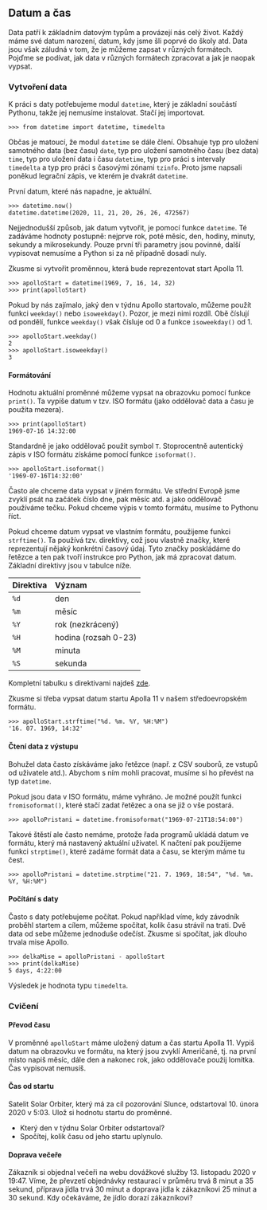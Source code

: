 ## Datum a čas

Data patří k základním datovým typům a provázejí nás celý život. Každý máme své datum narození, datum, kdy jsme šli poprvé do školy atd. Data jsou však záludná v tom, že je můžeme zapsat v různých formátech. Pojďme se podívat, jak data v různých formátech zpracovat a jak je naopak vypsat.

### Vytvoření data

K práci s daty potřebujeme modul `datetime`, který je základní součástí Pythonu, takže jej nemusíme instalovat. Stačí jej importovat.

```pycon
>>> from datetime import datetime, timedelta
```

Občas je matoucí, že modul `datetime` se dále člení. Obsahuje typ pro uložení samotného data (bez času) `date`, typ pro uložení samotného času (bez data) `time`, typ pro uložení data i času `datetime`, typ pro práci s intervaly `timedelta` a typ pro práci s časovými zónami `tzinfo`. Proto jsme napsali poněkud legrační zápis, ve kterém je dvakrát `datetime`.

První datum, které nás napadne, je aktuální.

```pycon
>>> datetime.now()
datetime.datetime(2020, 11, 21, 20, 26, 26, 472567)
```

Nejjednodušší způsob, jak datum vytvořit, je pomocí funkce `datetime`. Té zadáváme hodnoty postupně: nejprve rok, poté měsíc, den, hodiny, minuty, sekundy a mikrosekundy. Pouze první tři parametry jsou povinné, další vypisovat nemusíme a Python si za ně případně dosadí nuly.

Zkusme si vytvořit proměnnou, která bude reprezentovat start Apolla 11.

```pycon
>>> apolloStart = datetime(1969, 7, 16, 14, 32)
>>> print(apolloStart)
```

Pokud by nás zajímalo, jaký den v týdnu Apollo startovalo, můžeme použít funkci `weekday()` nebo `isoweekday()`. Pozor, je mezi nimi rozdíl. Obě číslují od pondělí, funkce `weekday()` však čísluje od 0 a funkce `isoweekday()` od 1.

```pycon
>>> apolloStart.weekday()
2
>>> apolloStart.isoweekday() 
3
```

#### Formátování

Hodnotu aktuální proměnné můžeme vypsat na obrazovku pomocí funkce `print()`. Ta vypíše datum v tzv. ISO formátu (jako oddělovač data a času je použita mezera).

```pycon
>>> print(apolloStart)
1969-07-16 14:32:00
```

Standardně je jako oddělovač použit symbol `T`. Stoprocentně autentický zápis v ISO formátu získáme pomocí funkce `isoformat()`.

```pycon
>>> apolloStart.isoformat()
'1969-07-16T14:32:00'
```

Často ale chceme data vypsat v jiném formátu. Ve střední Evropě jsme zvyklí psát na začátek číslo dne, pak měsíc atd. a jako oddělovač používáme tečku. Pokud chceme výpis v tomto formátu, musíme to Pythonu říct. 

Pokud chceme datum vypsat ve vlastním formátu, použijeme funkci `strftime()`. Ta používá tzv. direktivy, což jsou vlastně značky, které reprezentují nějaký konkrétní časový údaj. Tyto značky poskládáme do řetězce a ten pak tvoří instrukce pro Python, jak má zpracovat datum. Základní direktivy jsou v tabulce níže.

| Direktiva  | Význam |
|:---| :---|
| `%d`  | den  |
| `%m`  | měsíc |
| `%Y`  | rok (nezkrácený) |
| `%H`  | hodina (rozsah 0-23) |
| `%M`  | minuta |
| `%S`  | sekunda |

 Kompletní tabulku s direktivami najdeš [zde](https://docs.python.org/3/library/datetime.html#strftime-and-strptime-format-codes). 

 Zkusme si třeba vypsat datum startu Apolla 11 v našem středoevropském formátu.

```pycon
>>> apolloStart.strftime("%d. %m. %Y, %H:%M")            
'16. 07. 1969, 14:32'
```

#### Čtení data z výstupu

Bohužel data často získáváme jako řetězce (např. z CSV souborů, ze vstupů od uživatele atd.). Abychom s ním mohli pracovat, musíme si ho převést na typ `datetime`. 

Pokud jsou data v ISO formátu, máme vyhráno. Je možné použít funkci `fromisoformat()`, které stačí zadat řetězec a ona se již o vše postará.

```pycon
>>> apolloPristani = datetime.fromisoformat("1969-07-21T18:54:00")
```

Takové štěstí ale často nemáme, protože řada programů ukládá datum ve formátu, který má nastavený aktuální uživatel. K načtení pak použijeme funkci `strptime()`, které zadáme formát data a času, se kterým máme tu čest.

```pycon
>>> apolloPristani = datetime.strptime("21. 7. 1969, 18:54", "%d. %m. %Y, %H:%M")
```

#### Počítání s daty

Často s daty potřebujeme počítat. Pokud například víme, kdy závodník proběhl startem a cílem, můžeme spočítat, kolik času strávil na trati. Dvě data od sebe můžeme jednoduše odečíst. Zkusme si spočítat, jak dlouho trvala mise Apollo.

```pycon
>>> delkaMise = apolloPristani - apolloStart
>>> print(delkaMise)
5 days, 4:22:00
```

Výsledek je hodnota typu `timedelta`.

### Cvičení

#### Převod času

V proměnné `apolloStart` máme uložený datum a čas startu Apolla 11. Vypiš datum na obrazovku ve formátu, na který jsou zvyklí Američané, tj. na první místo napiš měsíc, dále den a nakonec rok, jako oddělovače použij lomítka. Čas vypisovat nemusíš.

#### Čas od startu

Satelit Solar Orbiter, který má za cíl pozorování Slunce, odstartoval 10. února 2020 v 5:03. Ulož si hodnotu startu do proměnné.

- Který den v týdnu Solar Orbiter odstartoval?
- Spočítej, kolik času od jeho startu uplynulo.

#### Doprava večeře

Zákazník si objednal večeři na webu dovážkové služby 13. listopadu 2020 v 19:47. Víme, že převzetí objednávky restaurací v průměru trvá 8 minut a 35 sekund, příprava jídla trvá 30 minut a doprava jídla k zákazníkovi 25 minut a 30 sekund. Kdy očekáváme, že jídlo dorazí zákazníkovi?

